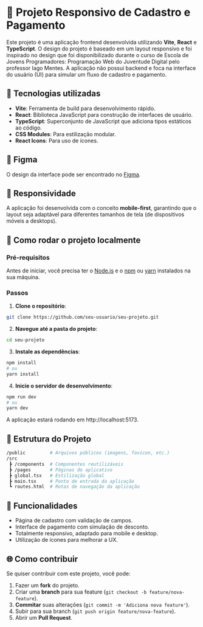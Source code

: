# 📱 Projeto Responsivo de Cadastro e Pagamento

Este projeto é uma aplicação frontend desenvolvida utilizando **Vite**, **React** e **TypeScript**. O design do projeto é baseado em um layout responsivo e foi inspirado no design que foi disponibilizado durante o curso de Escola de Jovens Programadores: Programação Web do Juventude Digital pelo professor Iago Mentes. A aplicação não possui backend e foca na interface do usuário (UI) para simular um fluxo de cadastro e pagamento.

## 🚀 Tecnologias utilizadas

- **Vite**: Ferramenta de build para desenvolvimento rápido.
- **React**: Biblioteca JavaScript para construção de interfaces de usuário.
- **TypeScript**: Superconjunto de JavaScript que adiciona tipos estáticos ao código.
- **CSS Modules**: Para estilização modular.
- **React Icons**: Para uso de ícones.

## 🎨 Figma
O design da interface pode ser encontrado no [Figma](https://www.figma.com/design/AdT9zUBvy5mz5HZkW21ThA/Signup-%2B-Payment-%5BDiscount4Share%5D-(Copy)?node-id=0-1&node-type=canvas&t=hAS7kBQs6lk3AnVj-0).

## 📱 Responsividade

A aplicação foi desenvolvida com o conceito **mobile-first**, garantindo que o layout seja adaptável para diferentes tamanhos de tela (de dispositivos móveis a desktops).

## 🔧 Como rodar o projeto localmente

### Pré-requisitos

Antes de iniciar, você precisa ter o [Node.js](https://nodejs.org/en/) e o [npm](https://www.npmjs.com/) ou [yarn](https://yarnpkg.com/) instalados na sua máquina.

### Passos

1. **Clone o repositório**:

```bash
git clone https://github.com/seu-usuario/seu-projeto.git
```

2. **Navegue até a pasta do projeto**:
```bash
cd seu-projeto
```

3. **Instale as dependências**:
```bash
npm install
# ou
yarn install
```

4. **Inicie o servidor de desenvolvimento**:
```bash
npm run dev
# ou
yarn dev
```

A aplicação estará rodando em http://localhost:5173.

## 📂 Estrutura do Projeto
```bash
/public         # Arquivos públicos (imagens, favicon, etc.)
/src
 ┣ /components  # Componentes reutilizáveis
 ┣ /pages       # Páginas do aplicativo
 ┣ global.tsx   # Estilização global
 ┣ main.tsx     # Ponto de entrada da aplicação
 ┗ routes.html  # Rotas de navegação da aplicação
```

## 📄 Funcionalidades

- Página de cadastro com validação de campos.
- Interface de pagamento com simulação de desconto.
- Totalmente responsivo, adaptado para mobile e desktop.
- Utilização de ícones para melhorar a UX.

## 🌐 Como contribuir

Se quiser contribuir com este projeto, você pode:

1. Fazer um **fork** do projeto.
2. Criar uma **branch** para sua feature (`git checkout -b feature/nova-feature`).
3. **Commitar** suas alterações (`git commit -m 'Adiciona nova feature'`).
4. Subir para sua branch (`git push origin feature/nova-feature`).
5. Abrir um **Pull Request**.


